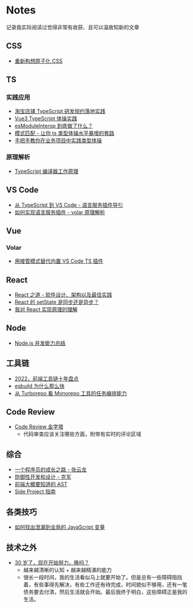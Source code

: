 # Notes
记录我实际阅读过觉得非常有收获、且可以温故知新的文章

## CSS
- [重新构想原子化 CSS](https://antfu.me/posts/reimagine-atomic-css-zh)

## TS
### 实践应用
- [淘宝店铺 TypeScript 研发规约落地实践](https://mp.weixin.qq.com/s/a3OKOep9W7Cu81j7bKp3RQ)
- [Vue3 TypeScript 体操实践](https://bytedance.feishu.cn/wiki/wikcnungeatifXI5xwcRcg5wVad#)
- [esModuleInterop 到底做了什么？](https://zhuanlan.zhihu.com/p/148081795)
- [模式匹配 - 让你 ts 类型体操水平暴增的套路](https://zhuanlan.zhihu.com/p/449762679)
- [手把手教你在业务项目中实践类型体操](https://zhuanlan.zhihu.com/p/181696903)
### 原理解析
- [TypeScript 编译器工作原理](https://www.huy.rocks/everyday/04-01-2022-typescript-how-the-compiler-compiles)

## VS Code
- [从 TypeScript 到 VS Code - 语言服务插件导引](https://zhuanlan.zhihu.com/p/359199865)
- [如何实现语言服务插件 - volar 原理解析](https://zhuanlan.zhihu.com/p/425449041)

## Vue
### Volar
- [用接管模式替代内置 VS Code TS 插件](https://github.com/johnsoncodehk/volar/discussions/471)

## React
- [React 之道 - 软件设计、架构以及最佳实践](https://alexkondov.com/tao-of-react/)
- [React 的 setState 是同步还是异步？](https://mp.weixin.qq.com/s/4V3Hl6P_Y4HIohKBz6GACg)
- [我对 React 实现原理的理解](https://zhuanlan.zhihu.com/p/538096803)

## Node
- [Node.js 并发能力总结](https://mp.weixin.qq.com/s/6LsPMIHdIOw3KO6F2sgRXg)

## 工具链
- [2022，前端工具链十年盘点](https://mp.weixin.qq.com/s/FBxVpcdVobgJ9rGxRC2zfg)
- [esbuild 为什么那么快](https://zhuanlan.zhihu.com/p/379164359)
- [从 Turborepo 看 Monorepo 工具的任务编排能力](https://github.com/worldzhao/blog/issues/13)

## Code Review
- [Code Review 金字塔](https://www.morling.dev/blog/the-code-review-pyramid/)
  - 代码审查应该关注哪些方面，附带有实时的评论区域

## 综合
- [一个程序员的成长之路 - 张云龙](https://github.com/fouber/blog/issues/41)
- [防御性开发和设计 - 克军](https://mp.weixin.qq.com/s/G4pME9xFHdWnFckgytnofQ)
- [前端大概要知道的 AST](https://juejin.cn/post/7087075805884809252)
- [Side Project 指南](https://sideproject.guide/)

## 各类技巧
- [如何找出泄漏到全局的 JavaScript 变量](https://mmazzarolo.com/blog/2022-02-14-find-what-javascript-variables-are-leaking-into-the-global-scope/)

## 技术之外
- [30 岁了，现在开始努力，晚吗？](https://github.com/mqyqingfeng/Blog/issues/280)
  - 越来越清晰的认知 + 越来越精湛的能力
  - 很长一段时间，我的生活看似马上就要开始了。但是总有一些障碍阻挡着，有些事得先解决，有些工作还有待完成，时间貌似不够用，还有一笔债务要去付清，然后生活就会开始。最后我终于明白，这些障碍正是我的生活。
